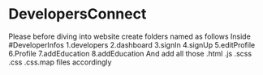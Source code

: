 # DevelopersConnect

Please before diving into website create folders named as follows
Inside #DeveloperInfos
1.developers
2.dashboard
3.signIn
4.signUp
5.editProfile
6.Profile
7.addEducation
8.addEducation
And add all those .html .js .scss .css .css.map files accordingly
